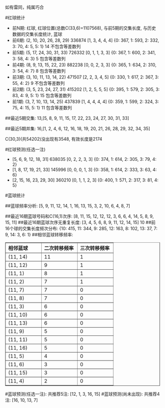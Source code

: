 <!-- 
.. title: 双色球2012089期(2012-07-31)数据分析报告
.. slug: slott-2012089-2012-07-31-report
.. date: 2012-08-01 08:00:00 UTC+08:00
.. tags: Lottery
.. link: 
.. description: 
.. type: text
-->

如有雷同，纯属巧合

<!-- TEASER_END-->

#红球统计

- 前N期: 红球, 红球位置(总数C(33,6)=1107568), 与前5期的交集长度, 与历史数据的交集长度统计, 蓝球
- 前6期: (2, 10, 20, 26, 28, 29) 336874 [1, 3, 4, 4, 4] {0: 367, 1: 593, 2: 332, 3: 70, 4: 5, 5: 1} 14 不包含等差数列
- 前5期: (5, 17, 24, 30, 31, 33) 726332 [0, 1, 1, 3, 3] {0: 367, 1: 600, 2: 341, 3: 58, 4: 3} 5 包含等差数列
- 前4期: (8, 9, 13, 15, 22, 23) 882238 [0, 0, 2, 3, 3] {0: 365, 1: 634, 2: 310, 3: 54, 4: 7} 8 包含等差数列
- 前3期: (3, 10, 11, 13, 14, 22) 471507 [2, 2, 3, 4, 5] {0: 330, 1: 617, 2: 367, 3: 55, 4: 2} 9 不包含等差数列
- 前2期: (3, 5, 23, 24, 27, 31) 415202 [1, 2, 5, 5, 5] {0: 395, 1: 579, 2: 305, 3: 83, 4: 9, 5: 1} 15 包含等差数列
- 前1期: (3, 7, 10, 13, 14, 25) 437839 [1, 4, 4, 4, 4] {0: 359, 1: 599, 2: 324, 3: 75, 4: 15, 5: 1} 11 包含等差数列

##最近5期交集:
13,[5, 8, 9, 11, 15, 17, 22, 23, 24, 27, 30, 31, 33]

##最近5期并集:
16,[1, 2, 4, 6, 12, 16, 18, 19, 20, 21, 26, 28, 29, 32, 34, 35]

C(30,3)(共54202)没出现有3548, 
有效长度是2174

#红球预测(任选一注)

- [5, 6, 9, 12, 18, 31] 638035 [0, 2, 2, 3, 3] {0: 374, 1: 614, 2: 305, 3: 79, 4: 2}
- [1, 8, 17, 19, 21, 33] 145996 [0, 0, 0, 1, 3] {0: 358, 1: 614, 2: 333, 3: 63, 4: 6}
- [2, 15, 16, 23, 29, 30] 360210 [0, 1, 1, 2, 3] {0: 400, 1: 571, 2: 317, 3: 81, 4: 5}

#蓝球统计

##蓝球频率分析:
[5, 9, 11, 12, 14, 1, 16, 13, 15, 3, 2, 10, 6, 4, 8, 7]

##最近16期蓝球号码和C(16,1)次序:
[8, 11, 15, 12, 12, 12, 3, 6, 6, 4, 14, 5, 8, 9, 15, 11]
##最近16期蓝球次序无重复长度:
[3, 4, 5, 6, 8, 9, 11, 12, 14, 15] 10
##前16个球的交集长度频次分布:
{10: 415, 11: 344, 9: 285, 12: 163, 8: 102, 13: 37, 7: 9, 14: 3, 6: 1}
##相邻蓝球转移频率:
<table border="1" class="table table-striped dataframe">
  <thead>
    <tr style="text-align: left;">
      <th style="min-width: 100px;">相邻蓝球</th>
      <th style="min-width: 100px;">二次转移频率</th>
      <th style="min-width: 100px;">三次转移频率</th>
    </tr>
  </thead>
  <tbody>
    <tr>
      <td> (11, 14)</td>
      <td> 11</td>
      <td> 1</td>
    </tr>
    <tr>
      <td> (11, 12)</td>
      <td>  9</td>
      <td> 1</td>
    </tr>
    <tr>
      <td>  (11, 1)</td>
      <td>  8</td>
      <td> 1</td>
    </tr>
    <tr>
      <td>  (11, 2)</td>
      <td>  7</td>
      <td> 1</td>
    </tr>
    <tr>
      <td>  (11, 7)</td>
      <td>  7</td>
      <td> 0</td>
    </tr>
    <tr>
      <td>  (11, 8)</td>
      <td>  7</td>
      <td> 0</td>
    </tr>
    <tr>
      <td>  (11, 3)</td>
      <td>  6</td>
      <td> 0</td>
    </tr>
    <tr>
      <td> (11, 10)</td>
      <td>  6</td>
      <td> 0</td>
    </tr>
    <tr>
      <td> (11, 13)</td>
      <td>  6</td>
      <td> 0</td>
    </tr>
    <tr>
      <td>  (11, 9)</td>
      <td>  5</td>
      <td> 0</td>
    </tr>
    <tr>
      <td> (11, 11)</td>
      <td>  5</td>
      <td> 0</td>
    </tr>
    <tr>
      <td> (11, 16)</td>
      <td>  5</td>
      <td> 0</td>
    </tr>
    <tr>
      <td>  (11, 5)</td>
      <td>  4</td>
      <td> 0</td>
    </tr>
    <tr>
      <td>  (11, 6)</td>
      <td>  3</td>
      <td> 0</td>
    </tr>
    <tr>
      <td> (11, 15)</td>
      <td>  3</td>
      <td> 0</td>
    </tr>
    <tr>
      <td>  (11, 4)</td>
      <td>  2</td>
      <td> 0</td>
    </tr>
  </tbody>
</table>
#蓝球预测(任选一注):
共推荐5注: [12, 1, 3, 16, 15]
#蓝球预测(尚未出现):
共推荐4注: [16, 10, 13, 7]

